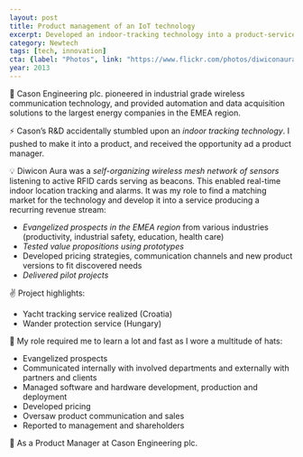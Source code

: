 ```yaml
---
layout: post
title: Product management of an IoT technology
excerpt: Developed an indoor-tracking technology into a product-service system
category: Newtech
tags: [tech, innovation]
cta: {label: "Photos", link: "https://www.flickr.com/photos/diwiconaura/"}
year: 2013
---
```


🏢 Cason Engineering plc. pioneered in industrial grade wireless communication technology, and provided automation and data acquisition solutions to the largest energy companies in the EMEA region.

⚡ Cason’s R&D accidentally stumbled upon an *indoor tracking technology*. I pushed to make it into a product, and received the opportunity ad a product manager.

💡 Diwicon Aura was a *self-organizing wireless mesh network of sensors* listening to active RFID cards serving as beacons. This enabled real-time indoor location tracking and alarms. It was my role to find a matching market for the technology and develop it into a service producing a recurring revenue stream:

- *Evangelized prospects in the EMEA region* from various industries (productivity, industrial safety, education, health care)
- *Tested value propositions using prototypes*
- Developed pricing strategies, communication channels and new product versions to fit discovered needs
- *Delivered pilot projects*

✌️ Project highlights:

- Yacht tracking service realized (Croatia)
- Wander protection service (Hungary)

💙 My role required me to learn a lot and fast as I wore a multitude of hats:

- Evangelized prospects
- Communicated internally with involved departments and externally with partners and clients
- Managed software and hardware development, production and deployment
- Developed pricing
- Oversaw product communication and sales
- Reported to management and shareholders

👥 As a Product Manager at Cason Engineering plc.
